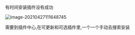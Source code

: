 有时间安装插件没有成功

![image-20210427111648745](https://blog-anthony.s3-ap-northeast-1.amazonaws.com/blog/image-20210427111648745.png)

需要到插件中心,在可更新和可选插件里,一个一个手动去搜索安装